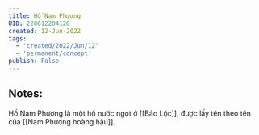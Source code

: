 ```yaml
---
title: Hồ Nam Phương
UID: 220612204120
created: 12-Jun-2022
tags:
  - 'created/2022/Jun/12'
  - 'permanent/concept'
publish: False
---
```

## Notes:
Hồ Nam Phương là một hồ nước ngọt ở [[Bảo Lộc]], được lấy tên theo tên của [[Nam Phương hoàng hậu]].



